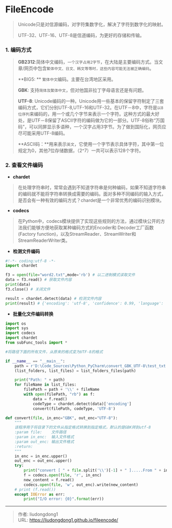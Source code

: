 # FileEncode


> Unicode只是对信源编码，对字符集数字化，解决了字符到数字化的映射。
>
> UTF-32、UTF-16、UTF-8是信道编码，为更好的存储和传输。

### 1. 编码方式

> **GB2312**:简体中文编码，`一个汉字占用2字节`，在大陆是主要编码方式。当文章/网页中包含`繁体中文、日文、韩文等等时，这些内容可能无法被正确编码`。
>
> **BIG5: ** `繁体中文`编码。主要在台湾地区采用。
>
> **GBK**:  支持`简体及繁体中文`，但对他国非拉丁字母语言还是有问题。
>
> **UTF-8**:   Unicode编码的一种。Unicode用一些基本的保留字符制定了三套编码方式，它们分别UTF-8,UTF-16和UTF-32。在UTF－8中，字符是`以8位序列`来编码的，用一个或几个字节来表示一个字符。这种方式的最大好处，是UTF－8保留了ASCII字符的编码做为它的一部分。UTF-8俗称“万国码”，可以同屏显示多语种，一个汉字占用3字节。为了做到国际化，网页应尽可能采用UTF-8编码。
>
> **ASCII码：**用来表示`英文`，它使用一个字节表示具体字符，其中第一位规定为0，其他7位存储数据，（2^7）一共可以表示128个字符。

### 2.  查看文件编码

- **chardet**

> 在处理字符串时，常常会遇到不知道字符串是何种编码，如果不知道字符串的编码就不能将字符串转换成需要的编码。面对多种不同编码的输入方式，是否会有一种有效的编码方式？chardet是一个非常优秀的编码识别模块。

- **codecs**

> 在Python中，codecs模块提供了实现这些规则的方法，通过模块公开的方法我们能够方便地获取某种编码方式的Encoder和 Decoder工厂函数(Factory function)，以及StreamReader、StreamWriter和StreamReaderWriter类。

- **检测文件编码**

```python
#!-*- coding:utf-8 -*-
import chardet

f3 = open(file="word2.txt",mode='rb') # 以二进制模式读取文件
data = f3.read() # 获取文件内容
print(data) 
f3.close() # 关闭文件

result = chardet.detect(data) # 检测文件内容
print(result) # {'encoding': 'utf-8', 'confidence': 0.99, 'language': ''}
```

- **批量化文件编码转换**

```python
import os
import sys
import codecs
import chardet
from subFunc_tools import *

#将路径下面的所有文件，从原来的格式变为UTF-8的格式

if __name__ == "__main__":
    path = r'D:\Code_Sources\Python_PyCharm\convert_GBK_UTF-8\test_txt'
    (list_folders, list_files) = list_folders_files(path)

    print("Path: " + path)
    for fileName in list_files:
        filePath = path + '\\' + fileName
        with open(filePath, "rb") as f:
            data = f.read()
            codeType = chardet.detect(data)['encoding']
            convert(filePath, codeType, 'UTF-8')

def convert(file, in_enc="GBK", out_enc="UTF-8"):
    """
    该程序用于将目录下的文件从指定格式转换到指定格式，默认的是GBK转到utf-8
    :param file:    文件路径
    :param in_enc:  输入文件格式
    :param out_enc: 输出文件格式
    :return:
    """
    in_enc = in_enc.upper()
    out_enc = out_enc.upper()
    try:
        print("convert [ " + file.split('\\')[-1] + " ].....From " + in_enc + " --> " + out_enc )
        f = codecs.open(file, 'r', in_enc)
        new_content = f.read()
        codecs.open(file, 'w', out_enc).write(new_content)
    # print (f.read())
    except IOError as err:
        print("I/O error: {0}".format(err))
```



---

> 作者: liudongdong1  
> URL: https://liudongdong1.github.io/fileencode/  

